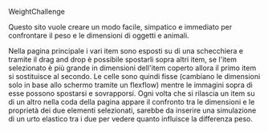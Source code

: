 WeightChallenge

Questo sito vuole creare un modo facile, simpatico e immediato
per confrontare il peso e le dimensioni di oggetti e animali.

Nella pagina principale i vari item sono esposti su di una schecchiera
e tramite il drag and drop è possibile spostarli sopra altri item,
se l'item selezionato è più grande in dimensioni dell'item coperto
allora il primo item si sostituisce al secondo. 
Le celle sono quindi fisse (cambiano le dimensioni solo in base allo schermo tramite un flexflow) mentre le immagini sopra di esse possono spostarsi e sovrapporsi. 
Ogni volta che si rilascia un item su di un altro nella coda della pagina appare il confronto tra le dimensioni e le proprietà dei due elementi selezionati, sarebbe da inserire una simulazione di un urto elastico tra i due per vedere quanto influisce la differenza peso.